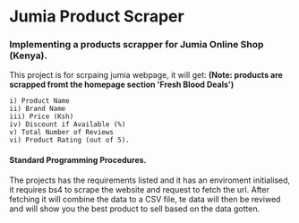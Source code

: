 # Jumia Product Scraper
### Implementing a products scrapper for Jumia Online Shop (Kenya). 
This project is for scrpaing jumia webpage, it will get:
**(Note: products are scrapped fromt the homepage section 'Fresh Blood Deals')**
```
i) Product Name
ii) Brand Name
iii) Price (Ksh)
iv) Discount if Available (%)
v) Total Number of Reviews
vi) Product Rating (out of 5). 
```
#### Standard Programming Procedures.
The projects has the requirements listed and it has an enviroment initialised, it requires bs4 to scrape the website and
request to fetch the url. After fetching it will combine the data to a CSV file, te data will then be reviwed and will show you
the best product to sell based on the data gotten.
